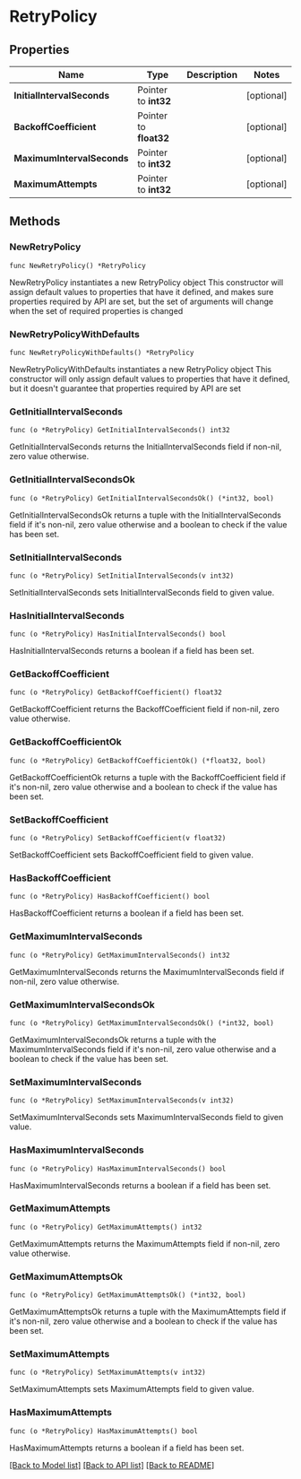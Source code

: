 # RetryPolicy

## Properties

Name | Type | Description | Notes
------------ | ------------- | ------------- | -------------
**InitialIntervalSeconds** | Pointer to **int32** |  | [optional] 
**BackoffCoefficient** | Pointer to **float32** |  | [optional] 
**MaximumIntervalSeconds** | Pointer to **int32** |  | [optional] 
**MaximumAttempts** | Pointer to **int32** |  | [optional] 

## Methods

### NewRetryPolicy

`func NewRetryPolicy() *RetryPolicy`

NewRetryPolicy instantiates a new RetryPolicy object
This constructor will assign default values to properties that have it defined,
and makes sure properties required by API are set, but the set of arguments
will change when the set of required properties is changed

### NewRetryPolicyWithDefaults

`func NewRetryPolicyWithDefaults() *RetryPolicy`

NewRetryPolicyWithDefaults instantiates a new RetryPolicy object
This constructor will only assign default values to properties that have it defined,
but it doesn't guarantee that properties required by API are set

### GetInitialIntervalSeconds

`func (o *RetryPolicy) GetInitialIntervalSeconds() int32`

GetInitialIntervalSeconds returns the InitialIntervalSeconds field if non-nil, zero value otherwise.

### GetInitialIntervalSecondsOk

`func (o *RetryPolicy) GetInitialIntervalSecondsOk() (*int32, bool)`

GetInitialIntervalSecondsOk returns a tuple with the InitialIntervalSeconds field if it's non-nil, zero value otherwise
and a boolean to check if the value has been set.

### SetInitialIntervalSeconds

`func (o *RetryPolicy) SetInitialIntervalSeconds(v int32)`

SetInitialIntervalSeconds sets InitialIntervalSeconds field to given value.

### HasInitialIntervalSeconds

`func (o *RetryPolicy) HasInitialIntervalSeconds() bool`

HasInitialIntervalSeconds returns a boolean if a field has been set.

### GetBackoffCoefficient

`func (o *RetryPolicy) GetBackoffCoefficient() float32`

GetBackoffCoefficient returns the BackoffCoefficient field if non-nil, zero value otherwise.

### GetBackoffCoefficientOk

`func (o *RetryPolicy) GetBackoffCoefficientOk() (*float32, bool)`

GetBackoffCoefficientOk returns a tuple with the BackoffCoefficient field if it's non-nil, zero value otherwise
and a boolean to check if the value has been set.

### SetBackoffCoefficient

`func (o *RetryPolicy) SetBackoffCoefficient(v float32)`

SetBackoffCoefficient sets BackoffCoefficient field to given value.

### HasBackoffCoefficient

`func (o *RetryPolicy) HasBackoffCoefficient() bool`

HasBackoffCoefficient returns a boolean if a field has been set.

### GetMaximumIntervalSeconds

`func (o *RetryPolicy) GetMaximumIntervalSeconds() int32`

GetMaximumIntervalSeconds returns the MaximumIntervalSeconds field if non-nil, zero value otherwise.

### GetMaximumIntervalSecondsOk

`func (o *RetryPolicy) GetMaximumIntervalSecondsOk() (*int32, bool)`

GetMaximumIntervalSecondsOk returns a tuple with the MaximumIntervalSeconds field if it's non-nil, zero value otherwise
and a boolean to check if the value has been set.

### SetMaximumIntervalSeconds

`func (o *RetryPolicy) SetMaximumIntervalSeconds(v int32)`

SetMaximumIntervalSeconds sets MaximumIntervalSeconds field to given value.

### HasMaximumIntervalSeconds

`func (o *RetryPolicy) HasMaximumIntervalSeconds() bool`

HasMaximumIntervalSeconds returns a boolean if a field has been set.

### GetMaximumAttempts

`func (o *RetryPolicy) GetMaximumAttempts() int32`

GetMaximumAttempts returns the MaximumAttempts field if non-nil, zero value otherwise.

### GetMaximumAttemptsOk

`func (o *RetryPolicy) GetMaximumAttemptsOk() (*int32, bool)`

GetMaximumAttemptsOk returns a tuple with the MaximumAttempts field if it's non-nil, zero value otherwise
and a boolean to check if the value has been set.

### SetMaximumAttempts

`func (o *RetryPolicy) SetMaximumAttempts(v int32)`

SetMaximumAttempts sets MaximumAttempts field to given value.

### HasMaximumAttempts

`func (o *RetryPolicy) HasMaximumAttempts() bool`

HasMaximumAttempts returns a boolean if a field has been set.


[[Back to Model list]](../README.md#documentation-for-models) [[Back to API list]](../README.md#documentation-for-api-endpoints) [[Back to README]](../README.md)


